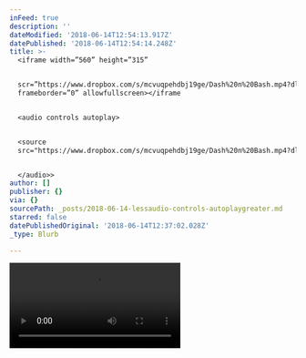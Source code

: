 ```yaml
---
inFeed: true
description: ''
dateModified: '2018-06-14T12:54:13.917Z'
datePublished: '2018-06-14T12:54:14.248Z'
title: >-
  <iframe width=”560” height=”315”


  scr=”https://www.dropbox.com/s/mcvuqpehdbj19ge/Dash%20n%20Bash.mp4?dl=0"
  frameborder=”0” allowfullscreen></iframe


  <audio controls autoplay>


  <source
  src="https://www.dropbox.com/s/mcvuqpehdbj19ge/Dash%20n%20Bash.mp4?dl=0">


  </audio>>
author: []
publisher: {}
via: {}
sourcePath: _posts/2018-06-14-lessaudio-controls-autoplaygreater.md
starred: false
datePublishedOriginal: '2018-06-14T12:37:02.028Z'
_type: Blurb

---
```

![](https://the-grid-user-content.s3-us-west-2.amazonaws.com/9879a338-658a-4d39-a6cb-1a03e6e69124.mp4)
